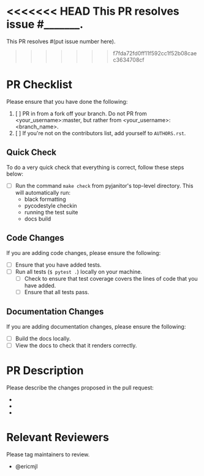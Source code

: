 <<<<<<< HEAD
This PR resolves issue #_______.
=======
This PR resolves #(put issue number here).
>>>>>>> f7fda72fd0ff11f592cc1f52b08caec3634708cf

# PR Checklist

Please ensure that you have done the following:

1. [ ] PR in from a fork off your branch. Do not PR from <your_username>:master, but rather from <your_username>:<branch_name>.
2. [ ] If you're not on the contributors list, add yourself to `AUTHORS.rst`.

## Quick Check

To do a very quick check that everything is correct, follow these steps below:

- [ ] Run the command `make check` from pyjanitor's top-level directory. This will automatically run:
    - black formatting
    - pycodestyle checkin
    - running the test suite
    - docs build

## Code Changes

If you are adding code changes, please ensure the following:

- [ ] Ensure that you have added tests.
- [ ] Run all tests (`$ pytest .`) locally on your machine.
    - [ ] Check to ensure that test coverage covers the lines of code that you have added.
    - [ ] Ensure that all tests pass.

## Documentation Changes

If you are adding documentation changes, please ensure the following:

- [ ] Build the docs locally.
- [ ] View the docs to check that it renders correctly.

# PR Description

Please describe the changes proposed in the pull request:

- 
- 
- 

# Relevant Reviewers

Please tag maintainers to review.

- @ericmjl
